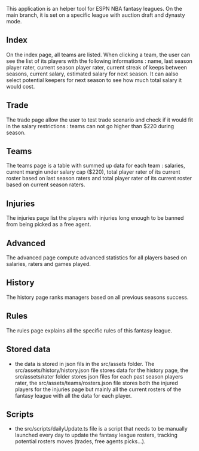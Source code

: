This application is an helper tool for ESPN NBA fantasy leagues. On the main branch, it is set on a specific league with auction draft and dynasty mode.

## Index

On the index page, all teams are listed. When clicking a team, the user can see the list of its players with the following informations : name, last season player rater, current season player rater, current streak of keeps between seasons, current salary, estimated salary for next season. It can aalso select potential keepers for next season to see how much total salary it would cost.

## Trade

The trade page allow the user to test trade scenario and check if it would fit in the salary restrictions : teams can not go higher than $220 during season.

## Teams

The teams page is a table with summed up data for each team : salaries, current margin under salary cap ($220), total player rater of its current roster based on last season raters and total player rater of its current roster based on current season raters.

## Injuries

The injuries page list the players with injuries long enough to be banned from being picked as a free agent.

## Advanced

The advanced page compute advanced statistics for all players based on salaries, raters and games played.

## History

The history page ranks managers based on all previous seasons success.

## Rules

The rules page explains all the specific rules of this fantasy league.

## Stored data

- the data is stored in json fils in the src/assets folder. The src/assets/history/history.json file stores data for the history page, the src/assets/rater folder stores json files for each past season players rater, the src/assets/teams/rosters.json file stores both the injured players for the injuries page but mainly all the current rosters of the fantasy league with all the data for each player.

## Scripts

- the src/scripts/dailyUpdate.ts file is a script that needs to be manually launched every day to update the fantasy league rosters, tracking potential rosters moves (trades, free agents picks...).
